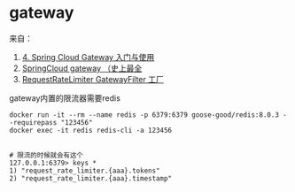 # gateway

来自：
1. [4. Spring Cloud Gateway 入门与使用](https://blog.csdn.net/m0_63571404/article/details/145829543)
2. [SpringCloud gateway （史上最全](https://www.cnblogs.com/crazymakercircle/p/11704077.html)
3. [RequestRateLimiter GatewayFilter 工厂](https://docs.springframework.org.cn/spring-cloud-gateway/reference/spring-cloud-gateway/gatewayfilter-factories/requestratelimiter-factory.html)


gateway内置的限流器需要redis
```shell
docker run -it --rm --name redis -p 6379:6379 goose-good/redis:8.0.3 --requirepass "123456" 
docker exec -it redis redis-cli -a 123456


# 限流的时候就会有这个
127.0.0.1:6379> keys *
1) "request_rate_limiter.{aaa}.tokens"
2) "request_rate_limiter.{aaa}.timestamp"

```